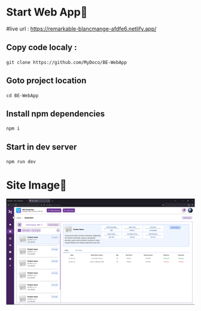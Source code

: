 # Start Web App🔽

#live url : https://remarkable-blancmange-afdfe6.netlify.app/

## Copy code localy :
`git clone https://github.com/MyDoco/BE-WebApp`
## Goto project location
`cd BE-WebApp`
## Install npm dependencies
`npm i`
## Start in dev server
`npm run dev`

# Site Image🔽
![Web Site Image](site.png)
